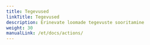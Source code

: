 ```yaml
---
title: Tegevused
linkTitle: Tegevused
description: Erinevate loomade tegevuste sooritamine
weight: 30
manualLink: /et/docs/actions/
---
```

<script>
  window.location.href = "/et/docs/actions/";
</script>
